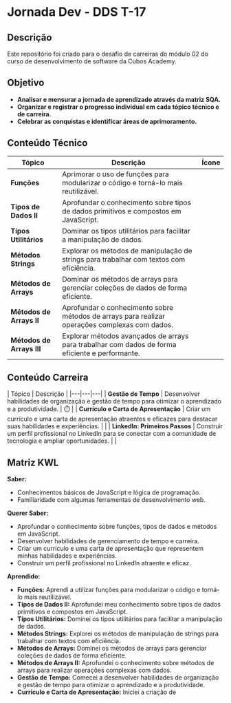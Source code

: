 # Jornada Dev - DDS T-17 

## Descrição

Este repositório foi criado para o desafio de carreiras do módulo 02 do curso de desenvolvimento de software da Cubos Academy.

## Objetivo

* **Analisar e mensurar a jornada de aprendizado através da matriz SQA.**
* **Organizar e registrar o progresso individual em cada tópico técnico e de carreira.**
* **Celebrar as conquistas e identificar áreas de aprimoramento.**

## Conteúdo Técnico

| Tópico | Descrição | Ícone |
|---|---|---|
| **Funções** | Aprimorar o uso de funções para modularizar o código e torná-lo mais reutilizável. | ️ |
| **Tipos de Dados II** | Aprofundar o conhecimento sobre tipos de dados primitivos e compostos em JavaScript. | ️ |
| **Tipos Utilitários** | Dominar os tipos utilitários para facilitar a manipulação de dados. |  |
| **Métodos Strings** | Explorar os métodos de manipulação de strings para trabalhar com textos com eficiência. |  |
| **Métodos de Arrays** | Dominar os métodos de arrays para gerenciar coleções de dados de forma eficiente. |  |
| **Métodos de Arrays II** | Aprofundar o conhecimento sobre métodos de arrays para realizar operações complexas com dados. |  |
| **Métodos de Arrays III** | Explorar métodos avançados de arrays para trabalhar com dados de forma eficiente e performante. |  |

## Conteúdo Carreira

| Tópico | Descrição | 
|---|---|---|
| **Gestão de Tempo** | Desenvolver habilidades de organização e gestão de tempo para otimizar o aprendizado e a produtividade. | ⏱️ |
| **Currículo e Carta de Apresentação** | Criar um currículo e uma carta de apresentação atraentes e eficazes para destacar suas habilidades e experiências. |  |
| **LinkedIn: Primeiros Passos** | Construir um perfil profissional no LinkedIn para se conectar com a comunidade de tecnologia e ampliar oportunidades. |  |

## Matriz KWL

**Saber:**

* Conhecimentos básicos de JavaScript e lógica de programação.
* Familiaridade com algumas ferramentas de desenvolvimento web.

**Querer Saber:**

* Aprofundar o conhecimento sobre funções, tipos de dados e métodos em JavaScript.
* Desenvolver habilidades de gerenciamento de tempo e carreira.
* Criar um currículo e uma carta de apresentação que representem minhas habilidades e experiências.
* Construir um perfil profissional no LinkedIn atraente e eficaz.

**Aprendido:**

* **Funções:** Aprendi a utilizar funções para modularizar o código e torná-lo mais reutilizável.
* **Tipos de Dados II:** Aprofundei meu conhecimento sobre tipos de dados primitivos e compostos em JavaScript.
* **Tipos Utilitários:** Dominei os tipos utilitários para facilitar a manipulação de dados.
* **Métodos Strings:** Explorei os métodos de manipulação de strings para trabalhar com textos com eficiência.
* **Métodos de Arrays:** Dominei os métodos de arrays para gerenciar coleções de dados de forma eficiente.
* **Métodos de Arrays II:** Aprofundei o conhecimento sobre métodos de arrays para realizar operações complexas com dados.
* **Gestão de Tempo:** Comecei a desenvolver habilidades de organização e gestão de tempo para otimizar o aprendizado e a produtividade.
* **Currículo e Carta de Apresentação:** Iniciei a criação de
